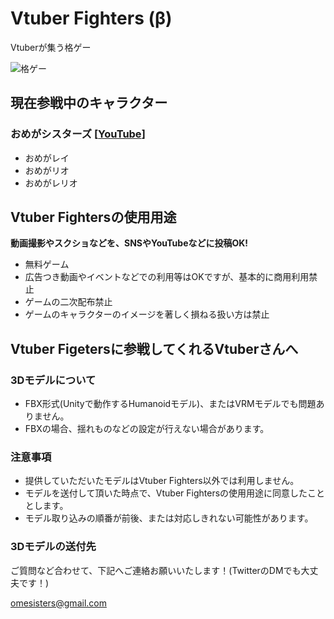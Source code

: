 # Vtuber Fighters (β)

Vtuberが集う格ゲー

![格ゲー](https://github.com/omegasisters/VtuberFighters/blob/master/images/thumb.png)

## 現在参戦中のキャラクター
### おめがシスターズ [[YouTube](https://www.youtube.com/channel/UCNjTjd2-PMC8Oo_-dCEss7A)]
* おめがレイ
* おめがリオ
* おめがレリオ

## Vtuber Fightersの使用用途
**動画撮影やスクショなどを、SNSやYouTubeなどに投稿OK!**
* 無料ゲーム
* 広告つき動画やイベントなどでの利用等はOKですが、基本的に商用利用禁止
* ゲームの二次配布禁止
* ゲームのキャラクターのイメージを著しく損ねる扱い方は禁止

## Vtuber Figetersに参戦してくれるVtuberさんへ

### 3Dモデルについて
* FBX形式(Unityで動作するHumanoidモデル)、またはVRMモデルでも問題ありません。
* FBXの場合、揺れものなどの設定が行えない場合があります。

### 注意事項
* 提供していただいたモデルはVtuber Fighters以外では利用しません。
* モデルを送付して頂いた時点で、Vtuber Fightersの使用用途に同意したこととします。
* モデル取り込みの順番が前後、または対応しきれない可能性があります。

### 3Dモデルの送付先

ご質問など合わせて、下記へご連絡お願いいたします！(TwitterのDMでも大丈夫です！)

omesisters@gmail.com

